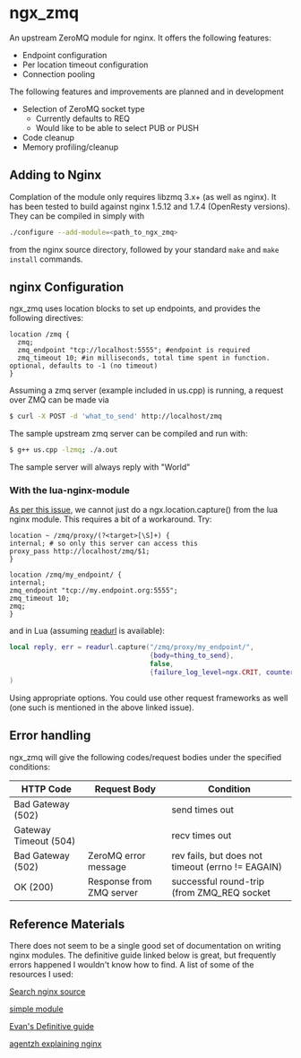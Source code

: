 # ngx_zmq

An upstream ZeroMQ module for nginx.  It offers the following features:
* Endpoint configuration
* Per location timeout configuration
* Connection pooling

The following features and improvements are planned and in development
* Selection of ZeroMQ socket type
  * Currently defaults to REQ
  * Would like to be able to select PUB or PUSH
* Code cleanup
* Memory profiling/cleanup

## Adding to Nginx
Complation of the module only requires libzmq 3.x+ (as well as nginx).  It has been tested to build against nginx 1.5.12 and 1.7.4 (OpenResty versions). They can be compiled in simply with
```bash
./configure --add-module=<path_to_ngx_zmq>
``` 
from the nginx source directory, followed by your standard `make` and `make install` commands.


## nginx Configuration
ngx_zmq uses location blocks to set up endpoints, and provides the following directives:
```nginx
location /zmq {
  zmq;
  zmq_endpoint "tcp://localhost:5555"; #endpoint is required
  zmq_timeout 10; #in milliseconds, total time spent in function. optional, defaults to -1 (no timeout)
}
```
Assuming a zmq server (example included in us.cpp) is running, a request over ZMQ can be made via
```bash
$ curl -X POST -d 'what_to_send' http://localhost/zmq
```

The sample upstream zmq server can be compiled and run with:
```bash
$ g++ us.cpp -lzmq; ./a.out
```
The sample server will always reply with "World"

### With the lua-nginx-module
[As per this issue](https://github.com/openresty/lua-nginx-module/issues/415), we cannot just do a ngx.location.capture() from the lua nginx module.  This requires a bit of a workaround.  Try:
```nginx
location ~ /zmq/proxy/(?<target>[\S]+) {
internal; # so only this server can access this
proxy_pass http://localhost/zmq/$1;
}

location /zmq/my_endpoint/ {
internal;
zmq_endpoint "tcp://my.endpoint.org:5555";
zmq_timeout 10;
zmq;
}
```
and in Lua (assuming [readurl](https://github.com/jamesmarlowe/lua-resty-readurl) is available):
```lua
local reply, err = readurl.capture("/zmq/proxy/my_endpoint/",
                                   {body=thing_to_send},
                                   false,
                                   {failure_log_level=ngx.CRIT, counter_dict=requests_counter}
)
```
Using appropriate options.  You could use other request frameworks as well (one such is mentioned in the above linked issue).

## Error handling
ngx_zmq will give the following codes/request bodies under the specified conditions:

| HTTP Code | Request Body | Condition|
|-----------|--------------|----------|
| Bad Gateway (502) | <empty> | send times out|
| Gateway Timeout (504) | <empty> | recv times out|
| Bad Gateway (502) | ZeroMQ error message | rev fails, but does not timeout (errno != EAGAIN)|
| OK (200) | Response from ZMQ server | successful round-trip (from ZMQ_REQ socket|

## Reference Materials
There does not seem to be a single good set of documentation on writing nginx modules.  The definitive guide linked below is great, but frequently errors happened I wouldn't know how to find.  A list of some of the resources I used:

[Search nginx source](http://lxr.nginx.org/ident)

[simple module](http://www.nginxguts.com/2011/01/how-to-return-a-simple-page/)

[Evan's Definitive guide](http://www.evanmiller.org/nginx-modules-guide.html)

[agentzh explaining nginx](http://openresty.org/download/agentzh-nginx-tutorials-en.html)
